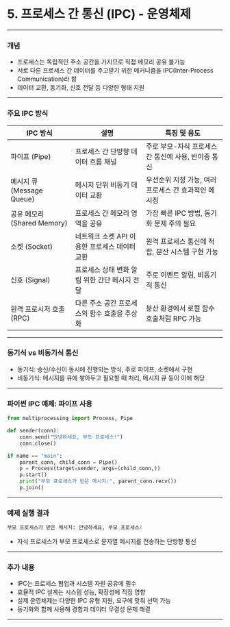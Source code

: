 # 5. 프로세스 간 통신 (IPC) - 운영체제

---

### 개념

- 프로세스는 독립적인 주소 공간을 가지므로 직접 메모리 공유 불가능  
- 서로 다른 프로세스 간 데이터를 주고받기 위한 메커니즘을 IPC(Inter-Process Communication)라 함  
- 데이터 교환, 동기화, 신호 전달 등 다양한 형태 지원

---

### 주요 IPC 방식

| IPC 방식      | 설명                                | 특징 및 용도                               |
|-------------|---------------------------------|----------------------------------------|
| 파이프 (Pipe)  | 프로세스 간 단방향 데이터 흐름 채널         | 주로 부모-자식 프로세스 간 통신에 사용, 반이중 통신           |
| 메시지 큐 (Message Queue) | 메시지 단위 비동기 데이터 교환                   | 우선순위 지정 가능, 여러 프로세스 간 효과적인 메시징         |
| 공유 메모리 (Shared Memory) | 프로세스 간 메모리 영역을 공유                      | 가장 빠른 IPC 방법, 동기화 문제 주의 필요                    |
| 소켓 (Socket)  | 네트워크 소켓 API 이용한 프로세스 데이터 교환      | 원격 프로세스 통신에 적합, 분산 시스템 구현 가능              |
| 신호 (Signal)   | 프로세스 상태 변화 알림 위한 간단 메시지 전달         | 주로 이벤트 알림, 비동기적 통신                             |
| 원격 프로시저 호출 (RPC) | 다른 주소 공간 프로세스의 함수 호출을 추상화               | 분산 환경에서 로컬 함수 호출처럼 RPC 가능                   |

---

### 동기식 vs 비동기식 통신

- 동기식: 송신/수신이 동시에 진행되는 방식, 주로 파이프, 소켓에서 구현  
- 비동기식: 메시지를 큐에 쌓아두고 필요할 때 처리, 메시지 큐 등이 이에 해당

---

### 파이썬 IPC 예제: 파이프 사용

```python
from multiprocessing import Process, Pipe

def sender(conn):
    conn.send("안녕하세요, 부모 프로세스!")
    conn.close()

if name == "main":
    parent_conn, child_conn = Pipe()
    p = Process(target=sender, args=(child_conn,))
    p.start()
    print("부모 프로세스가 받은 메시지:", parent_conn.recv())
    p.join()

```

---

### 예제 실행 결과

```python
부모 프로세스가 받은 메시지: 안녕하세요, 부모 프로세스!

```

- 자식 프로세스가 부모 프로세스로 문자열 메시지를 전송하는 단방향 통신  

---

### 추가 내용

- IPC는 프로세스 협업과 시스템 자원 공유에 필수  
- 효율적 IPC 설계는 시스템 성능, 확장성에 직접 영향  
- 실제 운영체제는 다양한 IPC 유형 지원, 요구에 맞춰 선택 가능  
- 동기화와 함께 사용해 경합과 데이터 무결성 문제 해결  

---